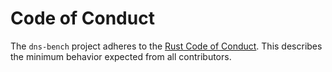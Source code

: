 # Code of Conduct

The `dns-bench` project adheres to the [Rust Code of Conduct](https://www.rust-lang.org/policies/code-of-conduct). This describes the minimum behavior expected from all contributors.
